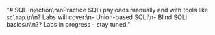 "# SQL Injection\n\nPractice SQLi payloads manually and with tools like `sqlmap`.\n\n? Labs will cover:\n- Union-based SQLi\n- Blind SQLi basics\n\n?? Labs in progress - stay tuned." 
